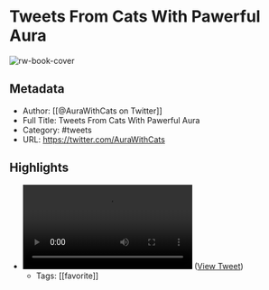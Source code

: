 # Tweets From Cats With Pawerful Aura

![rw-book-cover](https://pbs.twimg.com/profile_images/1903404281807724544/b7vyyYC3.jpg)

## Metadata
- Author: [[@AuraWithCats on Twitter]]
- Full Title: Tweets From Cats With Pawerful Aura
- Category: #tweets
- URL: https://twitter.com/AuraWithCats

## Highlights
- <video controls><source src="https://video.twimg.com/amplify_video/1908012469899116544/pl/XFCWHpip8zWVaV60.m3u8?tag=16&v=cfc" type="application/x-mpegURL"><source src="https://video.twimg.com/amplify_video/1908012469899116544/vid/avc1/320x568/PQ_EIQhAgcLieRSU.mp4?tag=16" type="video/mp4"><source src="https://video.twimg.com/amplify_video/1908012469899116544/vid/avc1/480x852/KFEFXsIlSlMMptya.mp4?tag=16" type="video/mp4"><source src="https://video.twimg.com/amplify_video/1908012469899116544/vid/avc1/720x1280/W7aHTy-UqagoLAJm.mp4?tag=16" type="video/mp4">Your browser does not support the video tag.</video> ([View Tweet](https://twitter.com/AuraWithCats/status/1908012540610719856))
    - Tags: [[favorite]] 
